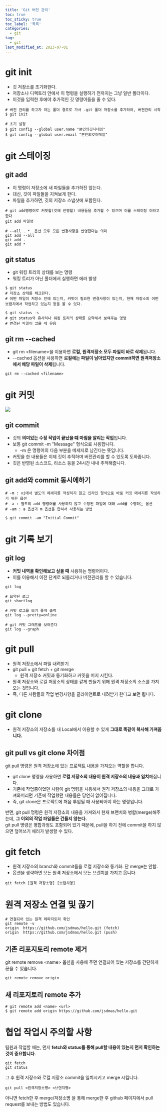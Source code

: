 ```yaml
---
title: 'Git 버전 관리'
toc: true
toc_sticky: true
toc_label: '목록'
categories:
  - git
tag:
  - git
last_modified_at: 2023-07-01
---
```


# git init

- 깃 저장소를 초기화한다.
- 저장소나 디렉토리 안에서 이 명령을 실행하기 전까지는 그냥 일반 폴더이다.
- 이것을 입력한 후에야 추가적인 깃 명령어들을 줄 수 있다.

```
# 버전 관리를 하고자 하는 폴더 경로로 가서 .git 폴더 저장소를 추가하여, 버젼관리 시작
$ git init

# 초기 설정
$ git config --global user.name "본인의깃닉네임"
$ git config --global user.email "본인의깃이메일"
```

# git 스테이징

## git add

- 이 명령이 저장소에 새 파일들을 추가하진 않는다.
- 대신, 깃이 파일들을 지켜보게 한다.
- 파일을 추가하면, 깃의 저장소 스냅샷에 포함된다.

```
# git add명령어로 커밋할(깃에 반영할) 내용들을 추가할 수 있으며 이를 스테이징 이라고 한다
git add 파일명

# --all . *  옵션 모두 모든 변경사항을 반영한다는 의미
git add --all
git add .
git add *
```

## git status

- git 워킹 트리의 상태를 보는 명령
- 워킹 트리가 아닌 폴더에서 실행하면 에러 발생

```
$ git status
# 저장소 상태를 체크한다.
# 어떤 파일이 저장소 안에 있는지, 커밋이 필요한 변경사항이 있는지, 현재 저장소의 어떤 브랜치에서 작업하고 있는지 등을 볼 수 있다.

$ git status -s
# git status와 유사하나 워킹 트리의 상태를 요약해서 보여주는 명령
# 변경된 파일이 많을 때 유용
```

## git rm --cached

- git rm \<filename>을 이용하면 **로컬, 원격저장소 모두 파일이 바로 삭제**됩니다.
- --cached 옵션을 사용하면 **로컬에는 파일이 남아있지만 commit하면 원격저장소에서 해당 파일이 삭제**됩니다.

```
git rm --cached <filename>
```

# git 커밋

![](https://github.com/jsdmas/jsdmas.github.io/assets/105098581/ef1c05e9-5b40-4208-82f9-2167f3ab88ab)

## git commit

- 깃의 **의미있는 수정 작업이 끝났을 떄 마침을 알리는 작업**입니다.
- 보통 git commit -m "Message" 형식으로 사용합니다.
  - -m 은 명령어의 다음 부분을 메세지로 남긴다는 뜻입니다.
- 커밋을 한 내용들은 이제 깃이 추적하며 버전관리를 할 수 있도록 도와줍니다.
- 깃은 반영된 소스코드, 리소스 등을 24시간 내내 추적해줍니다.

## git add와 commit 동시에하기

```
# -m : vi에서 별도의 메세지를 작성하지 않고 인라인 형식으로 바로 커밋 메세지를 작성하기 위한 옵션
# -a : 별도의 add 명령어를 사용하지 않고 수정된 파일에 대해 add를 수행하는 옵션
# -am : a 옵션과 m 옵션을 합쳐서 사용하는 방법

$ git commit -am "Initial Commit"
```

# git 기록 보기

## git log

- **커밋 내역을 확인해보고 싶을 때** 사용하는 명령어이다.
- 이를 이용해서 이전 단계로 되돌리거나 버전관리를 할 수 있습니다.

```
git log

# 요약된 로그
git shortlog

# 커밋 로그를 보기 좋게 출력
git log --pretty=online

# git 커밋 그래프를 보여준다
git log --graph
```

# git pull

- 원격 저장소에서 파일 내려받기
- git pull = git fetch + git merge
  - 원격 저장소 커밋과 동기화하고 커밋을 머지 시킨다.
- 원격 저장소와 로컬 저장소의 상태를 같게 만들기 위해 원격 저장소의 소스를 가져오는 것입니다.
- 즉, 다른 사람들의 작업 변경사항을 클라이언트로 내려받기 한다고 보면 됩니다.

# git clone

- 원격 저장소의 저장소를 내 Local에서 이용할 수 있게 **그대로 똑같이 복사해 가져옵니다.**

## git pull vs git clone 차이점

git pull 명령은 원격 저장소에 있는 프로젝트 내용을 가져오는 역할을 합니다.

- git clone 명령을 사용하면 **로컬 저장소의 내용이 원격 저장소의 내용과 일치**해집니다.
- 기존에 작업중이었던 사람이 git 명령을 사용해서 원격 저장소의 내용을 그대로 가져와버리면 기존에 작업했던 내용들은 당연히 없어집니다.
- 즉, git clone은 프로젝트에 처음 투입될 때 사용되어야 하는 명령입니다.

반면, git pull 명령은 원격 저장소의 내용을 가져와서 현재 브랜치와 병합(merge)해주는데, **그 이외의 작업 파일들은 건들지 않는다.**  
git pull 명령은 병합과정도 포함되어 있기 때문에, pull을 하기 전에 commit을 하지 않으면 덮어쓰기 에러가 발생할 수 있다.

# git fetch

- 원격 저장소의 branch와 commit들을 로컬 저장소와 동기화. 단 merge는 안함.
- 옵션을 생략하면 모든 원격 저장소에서 모든 브랜치를 가지고 옵니다.

```
git fetch [원격 저장소명] [브랜치명]
```

# 원격 저장소 연결 및 끊기

```
# 연결되어 있는 원격 레파지토리 확인
git remote -v
origin  https://github.com/jsdmas/hello.git (fetch)
origin  https://github.com/jsdmas/hello.git (push)
```

## 기존 리포지토리 remote 제거

git remote remove \<name> 옵션을 사용해 주면 연결되어 있는 저장소를 간단하게 끊을 수 있습니다.

```
git remote remove origin
```

## 새 리포지토리 remote 추가

```
# git remote add <name> <url>
$ git remote add origin https://github.com/jsdmas/hello.git
```

# 협업 작업시 주의할 사항

팀원과 작업할 때는, 먼저 **fetch와 status를 통해 pull할 내용이 있는지 먼저 확인하는 것이 중요합니다.**

```
git fetch
git status
```

그 후 원격 저장소와 로컬 저장소 commit을 일치시키고 merge 시킵니다.

```
git pull <원격저장소명> <브랜치명>
```

아니면 fetch한 후 merge/저장소명 을 통해 merge한 후 github 페이지에서 pull request를 보내는 방법도 있습니다.
